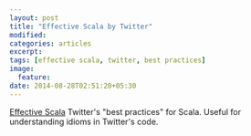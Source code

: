 ```yaml
---
layout: post
title: "Effective Scala by Twitter"
modified:
categories: articles
excerpt:
tags: [effective scala, twitter, best practices]
image:
  feature:
date: 2014-08-28T02:51:20+05:30
---
```


[Effective Scala](http://twitter.github.io/effectivescala) Twitter's "best practices" for Scala. Useful for understanding idioms in Twitter's code.

